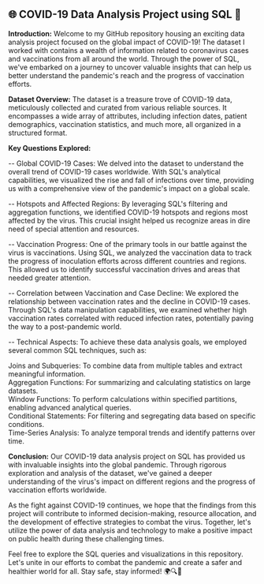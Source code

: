 ## 🌐 COVID-19 Data Analysis Project using SQL 🦠

**Introduction:**
Welcome to my GitHub repository housing an exciting data analysis project focused on the global impact of COVID-19! The dataset I worked with contains a wealth of information related to coronavirus cases and vaccinations from all around the world. Through the power of SQL, we've embarked on a journey to uncover valuable insights that can help us better understand the pandemic's reach and the progress of vaccination efforts.

**Dataset Overview:**
The dataset is a treasure trove of COVID-19 data, meticulously collected and curated from various reliable sources. It encompasses a wide array of attributes, including infection dates, patient demographics, vaccination statistics, and much more, all organized in a structured format.

**Key Questions Explored:**

-- Global COVID-19 Cases:
We delved into the dataset to understand the overall trend of COVID-19 cases worldwide. With SQL's analytical capabilities, we visualized the rise and fall of infections over time, providing us with a comprehensive view of the pandemic's impact on a global scale.

-- Hotspots and Affected Regions:
By leveraging SQL's filtering and aggregation functions, we identified COVID-19 hotspots and regions most affected by the virus. This crucial insight helped us recognize areas in dire need of special attention and resources.

-- Vaccination Progress:
One of the primary tools in our battle against the virus is vaccinations. Using SQL, we analyzed the vaccination data to track the progress of inoculation efforts across different countries and regions. This allowed us to identify successful vaccination drives and areas that needed greater attention.

-- Correlation between Vaccination and Case Decline:
We explored the relationship between vaccination rates and the decline in COVID-19 cases. Through SQL's data manipulation capabilities, we examined whether high vaccination rates correlated with reduced infection rates, potentially paving the way to a post-pandemic world.

-- Technical Aspects:
To achieve these data analysis goals, we employed several common SQL techniques, such as:

Joins and Subqueries: To combine data from multiple tables and extract meaningful information.  
Aggregation Functions: For summarizing and calculating statistics on large datasets.  
Window Functions: To perform calculations within specified partitions, enabling advanced analytical queries.  
Conditional Statements: For filtering and segregating data based on specific conditions.  
Time-Series Analysis: To analyze temporal trends and identify patterns over time.  

**Conclusion:**
Our COVID-19 data analysis project on SQL has provided us with invaluable insights into the global pandemic. Through rigorous exploration and analysis of the dataset, we've gained a deeper understanding of the virus's impact on different regions and the progress of vaccination efforts worldwide.

As the fight against COVID-19 continues, we hope that the findings from this project will contribute to informed decision-making, resource allocation, and the development of effective strategies to combat the virus. Together, let's utilize the power of data analysis and technology to make a positive impact on public health during these challenging times.

Feel free to explore the SQL queries and visualizations in this repository. Let's unite in our efforts to combat the pandemic and create a safer and healthier world for all. Stay safe, stay informed! 🌍🔍💉
